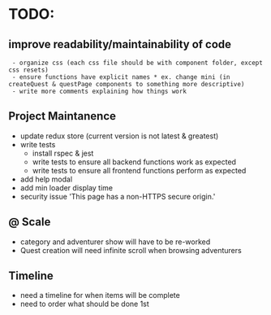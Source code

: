 # TODO:
## improve readability/maintainability of code
     - organize css (each css file should be with component folder, except css resets)
     - ensure functions have explicit names * ex. change mini (in createQuest & questPage components to something more descriptive)
     - write more comments explaining how things work
## Project Maintanence
- update redux store (current version is not latest & greatest)
- write tests
    - install rspec & jest
    - write tests to ensure all backend functions work as expected
    - write tests to ensure all frontend functions perform as expected
- add help modal
- add min loader display time
- security issue 'This page has a non-HTTPS secure origin.'
## @ Scale
- category and adventurer show will have to be re-worked
- Quest creation will need infinite scroll when browsing adventurers
## Timeline
- need a timeline for when items will be complete
- need to order what should be done 1st